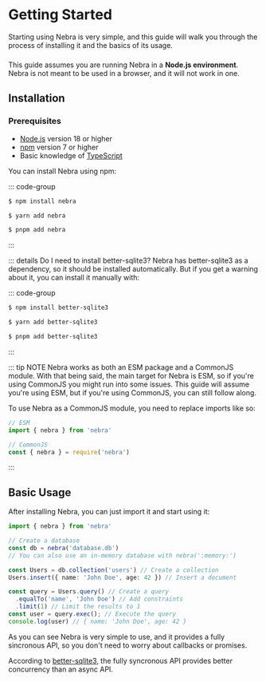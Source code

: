 
# Getting Started

Starting using Nebra is very simple, and this guide will walk you through the process of installing it and the basics of its usage.

<div class="tip custom-block" style="padding-top: 8px">
This guide assumes you are running Nebra in a <b>Node.js environment</b>.<br> 
Nebra is not meant to be used in a browser, and it will not work in one.
</div>

## Installation

### Prerequisites
- [Node.js](https://nodejs.org/en/) version 18 or higher
- [npm](https://www.npmjs.com/) version 7 or higher
- Basic knowledge of [TypeScript](https://www.typescriptlang.org/)

You can install Nebra using npm:

::: code-group
```sh [npm]
$ npm install nebra
```
```sh [yarn]
$ yarn add nebra
```
```sh [pnpm]
$ pnpm add nebra
```
:::

::: details Do I need to install better-sqlite3?
Nebra has better-sqlite3 as a dependency, so it should be installed automatically. But if you get a warning about it, you can install it manually with:

::: code-group
```sh [npm]
$ npm install better-sqlite3
```
```sh [yarn]
$ yarn add better-sqlite3
```
```sh [pnpm]
$ pnpm add better-sqlite3
```
:::

::: tip NOTE
Nebra works as both an ESM package and a CommonJS module.
With that being said, the main target for Nebra is ESM, so if you're using CommonJS you might run into some issues.
This guide will assume you're using ESM, but if you're using CommonJS, you can still follow along.

To use Nebra as a CommonJS module, you need to replace imports like so:
  
```js
// ESM
import { nebra } from 'nebra'

// CommonJS
const { nebra } = require('nebra')
```
:::

## Basic Usage

After installing Nebra, you can just import it and start using it:

```ts
import { nebra } from 'nebra'

// Create a database
const db = nebra('database.db') 
// You can also use an in-memory database with nebra(':memory:')

const Users = db.collection('users') // Create a collection
Users.insert({ name: 'John Doe', age: 42 }) // Insert a document

const query = Users.query() // Create a query
  .equalTo('name', 'John Doe') // Add constraints
  .limit(1) // Limit the results to 1
const user = query.exec(); // Execute the query
console.log(user) // { name: 'John Doe', age: 42 }
```

As you can see Nebra is very simple to use, and it provides a fully sincronous API, so you don't need to worry about callbacks or promises.

According to [better-sqlite3](https://github.com/WiseLibs/better-sqlite3), the fully syncronous API provides better concurrency than an async API.
